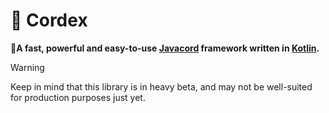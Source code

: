 # 🧩 Cordex

**🚀A fast, powerful and easy-to-use [Javacord](https://javacord.org/) framework written in [Kotlin](https://kotlinlang.org/).**

> [!WARNING]
> Keep in mind that this library is in heavy beta, and may not be well-suited for production purposes just yet.

